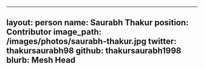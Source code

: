 ---
layout: person
name: Saurabh Thakur
position: Contributor
image_path: /images/photos/saurabh-thakur.jpg
twitter: thakursaurabh98
github: thakursaurabh1998
blurb: Mesh Head
----
